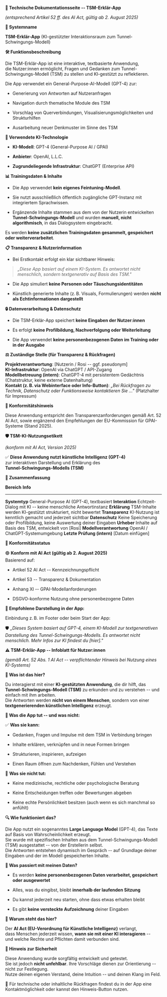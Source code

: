 **📄 Technische Dokumentationsseite -- TSM-Erklär-App**

*(entsprechend Artikel 52 ff. des AI Act, gültig ab 2. August 2025)*

**🧠 Systemname**

**TSM-Erklär-App** (KI-gestützter Interaktionsraum zum
Tunnel-Schwingungs-Modell)

**🛠️ Funktionsbeschreibung**

Die TSM-Erklär-App ist eine interaktive, textbasierte Anwendung,\
die Nutzer:innen ermöglicht, Fragen und Gedanken zum
Tunnel-Schwingungs-Modell (TSM) zu stellen und KI-gestützt zu
reflektieren.

Die App verwendet ein General-Purpose-AI-Modell (GPT-4) zur:

-   Generierung von Antworten auf Nutzeranfragen

-   Navigation durch thematische Module des TSM

-   Vorschlag von Querverbindungen, Visualisierungsmöglichkeiten und
    Strukturhilfen

-   Ausarbeitung neuer Denkmuster im Sinne des TSM

**🤖 Verwendete KI-Technologie**

-   **KI-Modell**: GPT-4 (General-Purpose AI / GPAI)

-   **Anbieter**: OpenAI, L.L.C.

-   **Zugrundeliegende Infrastruktur**: ChatGPT (Enterprise API)

**📊 Trainingsdaten & Inhalte**

-   Die App verwendet **kein eigenes Feintuning-Modell**.

-   Sie nutzt ausschließlich öffentlich zugängliche GPT-Instanz mit
    integriertem Sprachwissen.

-   Ergänzende Inhalte stammen aus dem von der Nutzerin entwickelten
    **Tunnel-Schwingungs-Modell** und wurden **manuell, nicht
    algorithmisch**, in das Dialogsystem eingebracht.

Es werden **keine zusätzlichen Trainingsdaten gesammelt, gespeichert
oder weiterverarbeitet**.

**📋 Transparenz & Nutzerinformation**

-   Bei Erstkontakt erfolgt ein klar sichtbarer Hinweis:

> *„Diese App basiert auf einem KI-System. Es antwortet nicht
> menschlich, sondern textgenerativ auf Basis des TSM."*

-   Die App simuliert **keine Personen oder Täuschungsidentitäten**

-   Künstlich generierte Inhalte (z. B. Visuals, Formulierungen) werden
    **nicht als Echtinformationen dargestellt**

**🔒 Datenverarbeitung & Datenschutz**

-   Die TSM-Erklär-App speichert **keine Eingaben der Nutzer:innen**

-   Es erfolgt **keine Profilbildung, Nachverfolgung oder
    Weiterleitung**

-   Die App verwendet **keine personenbezogenen Daten im Training oder
    in der Ausgabe**

**⚖️ Zuständige Stelle (für Transparenz & Rückfragen)**

**Projektverantwortung**: \[Nutzerin / Rosi -- ggf. pseudonym\]\
**KI-Infrastruktur**: OpenAI via ChatGPT / API-Zugang\
**Modellbetreuung (intern)**: ChatGPT-4 mit persistentem Gedächtnis
(Chatstruktur, keine externe Datenhaltung)\
**Kontakt (z. B. via Webinterface oder Info-Button)**: *„Bei Rückfragen
zu Technik, Datenschutz oder Funktionsweise kontaktieren Sie ..."*
(Platzhalter für Impressum)

**📎 Konformitätshinweis**

Diese Anwendung entspricht den Transparenzanforderungen gemäß Art. 52 AI
Act, sowie ergänzend den Empfehlungen der EU-Kommission für GPAI-Systeme
(Stand 2025).

**🛡 TSM-KI-Nutzungsetikett**

*(konform mit AI Act, Version 2025)*

✅ **Diese Anwendung nutzt künstliche Intelligenz (GPT-4)**\
zur interaktiven Darstellung und Erklärung des\
**Tunnel-Schwingungs-Modells (TSM)**

**📎 Zusammenfassung**

  **Bereich**                   **Info**
  ----------------------------- ------------------------------------------------------------------------
  **Systemtyp**                 General-Purpose AI (GPT-4), textbasiert
  **Interaktion**               Echtzeit-Dialog mit KI -- keine menschliche Antwortinstanz
  **Erklärung**                 TSM-Inhalte werden KI-gestützt strukturiert, nicht bewertet
  **Transparenz**               KI-Nutzung ist kenntlich gemacht und jederzeit sichtbar
  **Datenschutz**               Keine Speicherung oder Profilbildung, keine Auswertung deiner Eingaben
  **Urheber**                   Inhalte auf Basis des TSM, entwickelt von \[Rosi\]
  **Modellverantwortung**       OpenAI / ChatGPT-Systemumgebung
  **Letzte Prüfung (intern)**   \[Datum einfügen\]

**🔐 Konformitätsstatus**

🟢 **Konform mit AI Act (gültig ab 2. August 2025)**\
Basierend auf:

-   Artikel 52 AI Act -- Kennzeichnungspflicht

-   Artikel 53 -- Transparenz & Dokumentation

-   Anhang XI -- GPAI-Modellanforderungen

-   DSGVO-konforme Nutzung ohne personenbezogene Daten

**📌 Empfohlene Darstellung in der App:**

Einbindung z. B. im Footer oder beim Start der App:

🛡 *„Dieses System basiert auf GPT-4, einem KI-Modell zur textgenerativen
Darstellung des Tunnel-Schwingungs-Modells. Es antwortet nicht
menschlich. Mehr Infos zur KI findest du \[hier\]."*

**⚠️ TSM-Erklär-App -- Infoblatt für Nutzer:innen**

*(gemäß Art. 52 Abs. 1 AI Act -- verpflichtender Hinweis bei Nutzung
eines KI-Systems)*

**🤖 Was ist das hier?**

Du interagierst mit einer **KI-gestützten Anwendung**, die dir hilft,
das **Tunnel-Schwingungs-Modell (TSM)** zu erkunden und zu verstehen --
und einfach mit ihm arbeiten.\
Die Antworten werden **nicht von einem Menschen**, sondern von einer
**textgenerierenden künstlichen Intelligenz** erzeugt.

**📘 Was die App tut -- und was nicht:**

✅ **Was sie kann:**

-   Gedanken, Fragen und Impulse mit dem TSM in Verbindung bringen

-   Inhalte erklären, verknüpfen und in neue Formen bringen

-   Strukturieren, inspirieren, aufzeigen

-   Einen Raum öffnen zum Nachdenken, Fühlen und Verstehen

🚫 **Was sie nicht tut:**

-   Keine medizinische, rechtliche oder psychologische Beratung

-   Keine Entscheidungen treffen oder Bewertungen abgeben

-   Keine echte Persönlichkeit besitzen (auch wenn es sich manchmal so
    anfühlt)

**🔍 Wie funktioniert das?**

Die App nutzt ein sogenanntes **Large Language Model** (GPT-4), das
Texte auf Basis von Wahrscheinlichkeit erzeugt.\
Sie wurde mit spezifischen Inhalten aus dem Tunnel-Schwingungs-Modell
(TSM) ausgestattet -- von der Erstellerin selbst.\
Die Antworten entstehen dynamisch im Gespräch -- auf Grundlage deiner
Eingaben und der im Modell gespeicherten Inhalte.

**🔐 Was passiert mit meinen Daten?**

-   Es werden **keine personenbezogenen Daten verarbeitet, gespeichert
    oder ausgewertet**

-   Alles, was du eingibst, bleibt **innerhalb der laufenden Sitzung**

-   Du kannst jederzeit neu starten, ohne dass etwas erhalten bleibt

-   Es gibt **keine versteckte Aufzeichnung** deiner Eingaben

**🧭 Warum steht das hier?**

Der **AI Act (EU-Verordnung für Künstliche Intelligenz)** verlangt,\
dass Menschen jederzeit wissen, **wann sie mit einer KI interagieren**
--\
und welche Rechte und Pflichten damit verbunden sind.

**📌 Hinweis zur Sicherheit**

Diese Anwendung wurde sorgfältig entwickelt und getestet.\
Sie ist jedoch **nicht unfehlbar**. Ihre Vorschläge dienen zur
Orientierung -- nicht zur Festlegung.\
Nutze deinen eigenen Verstand, deine Intuition -- und deinen Klang im
Feld.

📎 Für technische oder inhaltliche Rückfragen findest du in der App eine
Kontaktmöglichkeit oder kannst den Hinweis-Button nutzen.
